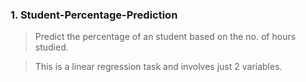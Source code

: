 ### 1. Student-Percentage-Prediction
> Predict the percentage of an student based on the no. of hours studied.

> This is a linear regression task and involves just 2 variables.
